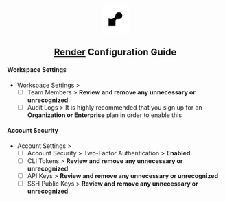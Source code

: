 <div align="center"> <img src="../../../images/guide logos/render.svg" alt="Render Logo" width="64" height="64"> <h2><a href="https://render.com/ target="_blank" rel="noopener noreferrer">Render</a> Configuration Guide</h2> </div>

#### Workspace Settings
- Workspace Settings >
    - [ ]  Team Members > **Review and remove any unnecessary or unrecognized**
    - [ ]  Audit Logs > It is highly recommended that you sign up for an **Organization or Enterprise** plan in order to enable this

#### Account Security
- Account Settings >
    - [ ]  Account Security > Two-Factor Authentication > **Enabled**
    - [ ]  CLI Tokens > **Review and remove any unnecessary or unrecognized**
    - [ ]  API Keys > **Review and remove any unnecessary or unrecognized**
    - [ ]  SSH Public Keys > **Review and remove any unnecessary or unrecognized**
